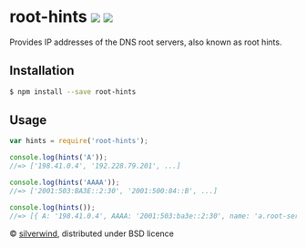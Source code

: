 # root-hints [![](https://img.shields.io/npm/v/root-hints.svg)](https://www.npmjs.org/package/root-hints) [![](https://img.shields.io/david/silverwind/root-hints.svg)](https://david-dm.org/silverwind/root-hints)
Provides IP addresses of the DNS root servers, also known as root hints.

## Installation

```sh
$ npm install --save root-hints
```

## Usage

```js
var hints = require('root-hints');

console.log(hints('A'));
//=> ['198.41.0.4', '192.228.79.201', ...]

console.log(hints('AAAA'));
//=> ['2001:503:BA3E::2:30', '2001:500:84::B', ...]

console.log(hints());
//=> [{ A: '198.41.0.4', AAAA: '2001:503:ba3e::2:30', name: 'a.root-servers.net' }, ...]
```

© [silverwind](https://github.com/silverwind), distributed under BSD licence
